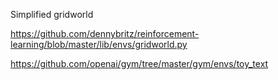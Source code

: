 
Simplified gridworld

https://github.com/dennybritz/reinforcement-learning/blob/master/lib/envs/gridworld.py

https://github.com/openai/gym/tree/master/gym/envs/toy_text

